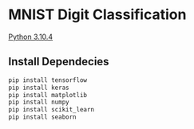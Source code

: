 # MNIST Digit Classification 
[Python 3.10.4](https://www.python.org/)

## Install Dependecies
```bash
pip install tensorflow
pip install keras
pip install matplotlib
pip install numpy
pip install scikit_learn
pip install seaborn
```
